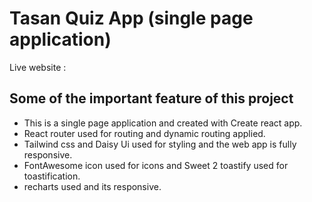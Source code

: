 # Tasan Quiz App (single page application)

Live website : 

## Some of the important feature of this project

* This is a single page application and created with Create react app. 
* React router used for routing and dynamic routing applied.
* Tailwind css and Daisy Ui used for styling and the web app is fully responsive.
* FontAwesome icon used for icons and Sweet 2 toastify used for toastification.
* recharts used and its responsive.
              

